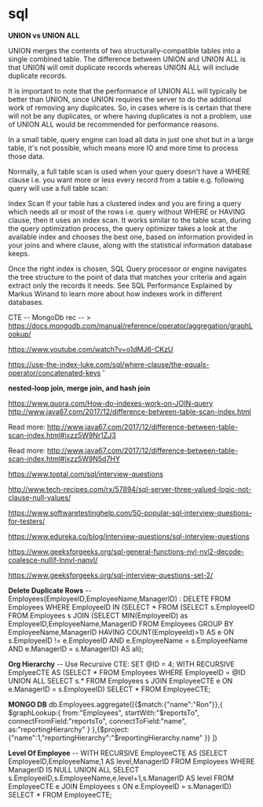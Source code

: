 # sql

**UNION vs UNION ALL**

UNION merges the contents of two structurally-compatible tables into a single combined table. The difference between UNION and UNION ALL is that UNION will omit duplicate records whereas UNION ALL will include duplicate records.

It is important to note that the performance of UNION ALL will typically be better than UNION, since UNION requires the server to do the additional work of removing any duplicates. So, in cases where is is certain that there will not be any duplicates, or where having duplicates is not a problem, use of UNION ALL would be recommended for performance reasons.


In a small table, query engine can load all data in just one shot but in a large table, it's not possible, which means more IO and more time to process those data.

Normally, a full table scan is used when your query doesn't have a WHERE clause i.e. you want more or less every record from a table e.g. following query will use a full table scan:

Index Scan
If your table has a clustered index and you are firing a query which needs all or most of the rows i.e. query without WHERE or HAVING clause, then it uses an index scan. It works similar to the table scan, during the query optimization process, the query optimizer takes a look at the available index and chooses the best one, based on information provided in your joins and where clause, along with the statistical information database keeps.

Once the right index is chosen, SQL Query processor or engine navigates the tree structure to the point of data that matches your criteria and again extract only the records it needs. See SQL Performance Explained by Markus Winand to learn more about how indexes work in different databases.

CTE -- 
MongoDb rec -- > https://docs.mongodb.com/manual/reference/operator/aggregation/graphLookup/

https://www.youtube.com/watch?v=o1dMJ6-CKzU

https://use-the-index-luke.com/sql/where-clause/the-equals-operator/concatenated-keys
'

**nested-loop join, merge join, and hash join**


https://www.quora.com/How-do-indexes-work-on-JOIN-query
http://www.java67.com/2017/12/difference-between-table-scan-index.html

Read more: http://www.java67.com/2017/12/difference-between-table-scan-index.html#ixzz5W9Nr1ZJ3

Read more: http://www.java67.com/2017/12/difference-between-table-scan-index.html#ixzz5W9N5d7HY

https://www.toptal.com/sql/interview-questions

http://www.tech-recipes.com/rx/57894/sql-server-three-valued-logic-not-clause-null-values/

https://www.softwaretestinghelp.com/50-popular-sql-interview-questions-for-testers/


https://www.edureka.co/blog/interview-questions/sql-interview-questions


https://www.geeksforgeeks.org/sql-general-functions-nvl-nvl2-decode-coalesce-nullif-lnnvl-nanvl/

https://www.geeksforgeeks.org/sql-interview-questions-set-2/


**Delete Duplicate Rows** -- Employees(EmployeeID,EmployeeName,ManagerID) :
DELETE FROM Employees WHERE EmployeeID IN (SELECT * FROM (SELECT s.EmployeeID FROM Employees s JOIN (SELECT MIN(EmployeeID) as EmployeeID,EmployeeName,ManagerID FROM Employees GROUP BY EmployeeName,ManagerID HAVING COUNT(EmployeeId)>1) AS e ON s.EmployeeID != e.EmployeeID AND e.EmployeeName = s.EmployeeName AND e.ManagerID = s.ManagerID) AS ali);

**Org Hierarchy** -- Use Recursive CTE: 
SET @ID = 4;
WITH RECURSIVE EmplyeeCTE AS (SELECT * FROM Employees WHERE EmployeeID = @ID UNION ALL SELECT s.* FROM Employees s JOIN EmployeeCTE e ON e.ManagerID = s.EmployeeID) SELECT * FROM EmployeeCTE;

**MONGO DB** db.Employees.aggregate([{$match:{"name":"Ron"}},{
    $graphLookup:{
        from:"Employees",
        startWith:"$reportsTo",
        connectFromField:"reportsTo",
        connectToField:"name",
        as:"reportingHierarchy"
        }
    },{$project:{"name":1,"reportingHierarchy":"$reportingHierarchy.name"
        }}
    ])

**Level Of Employee** -- 
WITH RECURSIVE EmployeeCTE AS (SELECT EmployeeID,EmployeeName,1 AS level,ManagerID FROM Employees WHERE ManagerID IS NULL UNION ALL SELECT s.EmployeeID,s.EmployeeName,e.level+1,s.ManagerID AS level FROM EmployeeCTE e JOIN Employees s ON e.EmployeeID = s.ManagerID) SELECT * FROM EmployeeCTE;




